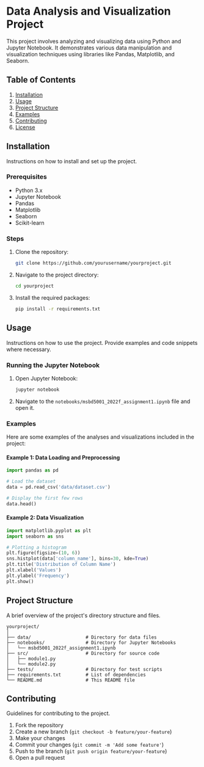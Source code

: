 # Data Analysis and Visualization Project

This project involves analyzing and visualizing data using Python and Jupyter Notebook. It demonstrates various data manipulation and visualization techniques using libraries like Pandas, Matplotlib, and Seaborn.

## Table of Contents

1. [Installation](#installation)
2. [Usage](#usage)
3. [Project Structure](#project-structure)
4. [Examples](#examples)
5. [Contributing](#contributing)
6. [License](#license)

## Installation

Instructions on how to install and set up the project.

### Prerequisites

- Python 3.x
- Jupyter Notebook
- Pandas
- Matplotlib
- Seaborn
- Scikit-learn

### Steps

1. Clone the repository:
    ```sh
    git clone https://github.com/yourusername/yourproject.git
    ```
2. Navigate to the project directory:
    ```sh
    cd yourproject
    ```
3. Install the required packages:
    ```sh
    pip install -r requirements.txt
    ```

## Usage

Instructions on how to use the project. Provide examples and code snippets where necessary.

### Running the Jupyter Notebook

1. Open Jupyter Notebook:
    ```sh
    jupyter notebook
    ```
2. Navigate to the `notebooks/msbd5001_2022f_assignment1.ipynb` file and open it.

### Examples

Here are some examples of the analyses and visualizations included in the project:

#### Example 1: Data Loading and Preprocessing

```python
import pandas as pd

# Load the dataset
data = pd.read_csv('data/dataset.csv')

# Display the first few rows
data.head()
```

#### Example 2: Data Visualization

```python
import matplotlib.pyplot as plt
import seaborn as sns

# Plotting a histogram
plt.figure(figsize=(10, 6))
sns.histplot(data['column_name'], bins=30, kde=True)
plt.title('Distribution of Column Name')
plt.xlabel('Values')
plt.ylabel('Frequency')
plt.show()
```

## Project Structure

A brief overview of the project's directory structure and files.

```
yourproject/
│
├── data/                    # Directory for data files
├── notebooks/               # Directory for Jupyter Notebooks
│   └── msbd5001_2022f_assignment1.ipynb
├── src/                     # Directory for source code
│   ├── module1.py
│   └── module2.py
├── tests/                   # Directory for test scripts
├── requirements.txt         # List of dependencies
└── README.md                # This README file
```

## Contributing

Guidelines for contributing to the project.

1. Fork the repository
2. Create a new branch (`git checkout -b feature/your-feature`)
3. Make your changes
4. Commit your changes (`git commit -m 'Add some feature'`)
5. Push to the branch (`git push origin feature/your-feature`)
6. Open a pull request
